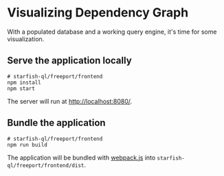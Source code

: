 # Visualizing Dependency Graph

With a populated database and a working query engine, it's time for some visualization.

## Serve the application locally

```shell
# starfish-ql/freeport/frontend
npm install
npm start
```

The server will run at [http://localhost:8080/](http://localhost:8080/).

## Bundle the application

```shell
# starfish-ql/freeport/frontend
npm run build
```

The application will be bundled with [webpack.js](https://webpack.js.org/) into `starfish-ql/freeport/frontend/dist`.

